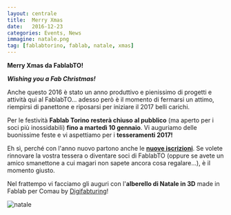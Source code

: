 ```yaml
---
layout: centrale
title:  Merry Xmas
date:   2016-12-23
categories: Events, News
immagine: natale.png
tag: [fablabtorino, fablab, natale, xmas]
---
```

**Merry Xmas da FablabTO!**

***Wishing you a Fab Christmas!***

Anche questo 2016 è stato un anno produttivo e pienissimo di progetti e attività qui al FablabTO... adesso però è il momento di fermarsi un attimo, riempirsi di panettone e riposarsi per iniziare il 2017 belli carichi.

Per le festività **Fablab Torino resterà chiuso al pubblico** (ma aperto per i soci più inossidabili) **fino a martedì 10 gennaio**.
Vi auguriamo delle buonissime feste e vi aspettiamo per i **tesseramenti 2017!**

Eh sì, perché con l'anno nuovo partono anche le **[nuove iscrizioni](http://fablabtorino.org/associarsi/)**. Se volete rinnovare la vostra tessera o diventare soci di FablabTO (oppure se avete un amico smanettone a cui magari non sapete ancora cosa regalare...), è il momento giusto.

Nel frattempo vi facciamo gli auguri con l'**alberello di Natale in 3D** made in Fablab per Comau by [Digifabturing](http://digifabturing.github.io/LandingPage/)!

![natale](natale2.png)
